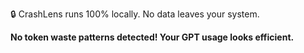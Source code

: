 🔒 CrashLens runs 100% locally. No data leaves your system.

**No token waste patterns detected! Your GPT usage looks efficient.**